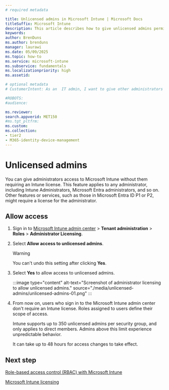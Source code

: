 ```yaml
---
# required metadata

title: Unlicensed admins in Microsoft Intune | Microsoft Docs
titleSuffix: Microsoft Intune
description: This article describes how to give unlicensed admins permissions to access Intune.
keywords:
author: BrenDuns
ms.author: brenduns
manager: laurawi
ms.date: 05/09/2025
ms.topic: how-to
ms.service: microsoft-intune
ms.subservice: fundamentals
ms.localizationpriority: high
ms.assetid: 

# optional metadata
# CustomerIntent: As an  IT admin, I want to give other administrators access to Microsoft Intune without them requiring an Intune license so that right admins have the correct access. 

#ROBOTS:
#audience:

ms.reviewer:
search.appverid: MET150
#ms.tgt_pltfrm:
ms.custom:
ms.collection:
- tier2
- M365-identity-device-management
---
```


# Unlicensed admins

You can give administrators access to Microsoft Intune without them requiring an Intune license. This feature applies to any administrator, including Intune Administrators, Microsoft Entra administrators, and so on. Other features or services, such as those in Microsoft Entra ID P1 or P2, might require a license for the administrator.

## Allow access

1. Sign in to [Microsoft Intune admin center](https://go.microsoft.com/fwlink/?linkid=2109431) > **Tenant administration** > **Roles** > **Administrator Licensing**.
2. Select **Allow access to unlicensed admins**.

    > [!WARNING]
    > You can't undo this setting after clicking **Yes**.

3. Select **Yes** to allow access to unlicensed admins.

    :::image type="content" alt-text="Screenshot of administrator licensing to allow unlicensed admins." source="./media/unlicensed-admins/unlicensed-admins-01.png" :::

4. From now on, users who sign in to the Microsoft Intune admin center don't require an Intune license. Roles assigned to users define their scope of access.

   Intune supports up to 350 unlicensed admins per security group, and only applies to direct members. Admins above this limit experience unpredictable behavior.

   It can take up to 48 hours for access changes to take effect.

## Next step

[Role-based access control (RBAC) with Microsoft Intune](role-based-access-control.md)

[Microsoft Intune licensing](licenses.md)
